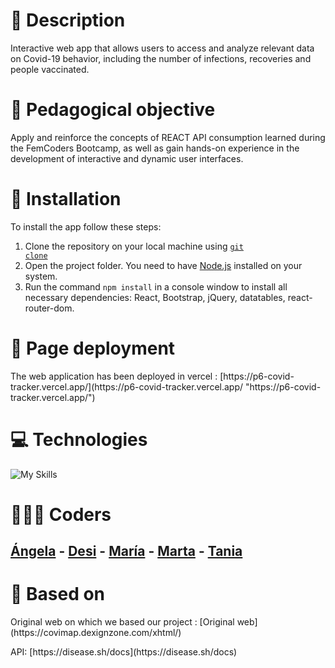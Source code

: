 # 🧾 Description
<p>Interactive web app that allows users to access and analyze relevant data on Covid-19 behavior, including the number of infections, recoveries and people vaccinated.</p>

# 🍎 Pedagogical objective
<p>Apply and reinforce the concepts of REACT API consumption learned during the FemCoders Bootcamp, as well as gain hands-on experience in the development of interactive and dynamic user interfaces.</p> 

# 🔧 Installation
To install the app follow these steps:
 1. Clone the repository on your local machine using <code>[git clone](https://docs.github.com/en/repositories/creating-and-managing-repositories/cloning-a-repository)</code> 
 2. Open the project folder.  You need to have [Node.js](https://nodejs.org/en/download) installed on your system.
 3. Run the command  `npm install` in a console window to install all necessary dependencies: React, Bootstrap, jQuery, datatables, react-router-dom.

# 🚀 Page deployment
<p>The web application has been deployed in vercel : [https://p6-covid-tracker.vercel.app/](https://p6-covid-tracker.vercel.app/ "https://p6-covid-tracker.vercel.app/")</p>

# 💻 Technologies
![My Skills](https://skillicons.dev/icons?i=html,css,js,jquery,git,react,figma,github,nodejs,vite,bootstrap,discord,)

# 🧙🏻‍♀️ Coders
## [Ángela](https://https://github.com/Kalypso89)  - [Desi](https://github.com/DevDesiree)  - [María](https://github.com/maicaocaa)  - [Marta](https://github.com/martanuan)  - [Tania](https://github.com/Tania-Serrulla)

# 📝 Based on
<p>Original web on which we based our project : [Original web](https://covimap.dexignzone.com/xhtml/) </p>
<p>API:  [https://disease.sh/docs](https://disease.sh/docs)</p>